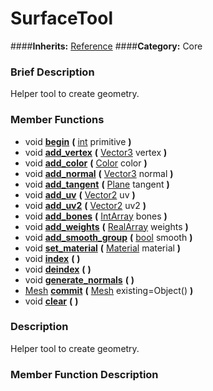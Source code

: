#  SurfaceTool  
####**Inherits:** [Reference](class_reference)
####**Category:** Core

###  Brief Description  
Helper tool to create geometry.

###  Member Functions 
  * void  **[begin](#begin)**  **(** [int](class_int) primitive  **)**
  * void  **[add&#95;vertex](#add_vertex)**  **(** [Vector3](class_vector3) vertex  **)**
  * void  **[add&#95;color](#add_color)**  **(** [Color](class_color) color  **)**
  * void  **[add&#95;normal](#add_normal)**  **(** [Vector3](class_vector3) normal  **)**
  * void  **[add&#95;tangent](#add_tangent)**  **(** [Plane](class_plane) tangent  **)**
  * void  **[add&#95;uv](#add_uv)**  **(** [Vector2](class_vector2) uv  **)**
  * void  **[add&#95;uv2](#add_uv2)**  **(** [Vector2](class_vector2) uv2  **)**
  * void  **[add&#95;bones](#add_bones)**  **(** [IntArray](class_intarray) bones  **)**
  * void  **[add&#95;weights](#add_weights)**  **(** [RealArray](class_realarray) weights  **)**
  * void  **[add&#95;smooth&#95;group](#add_smooth_group)**  **(** [bool](class_bool) smooth  **)**
  * void  **[set&#95;material](#set_material)**  **(** [Material](class_material) material  **)**
  * void  **[index](#index)**  **(** **)**
  * void  **[deindex](#deindex)**  **(** **)**
  * void  **[generate&#95;normals](#generate_normals)**  **(** **)**
  * [Mesh](class_mesh)  **[commit](#commit)**  **(** [Mesh](class_mesh) existing=Object()  **)**
  * void  **[clear](#clear)**  **(** **)**

###  Description  
Helper tool to create geometry.

###  Member Function Description  
